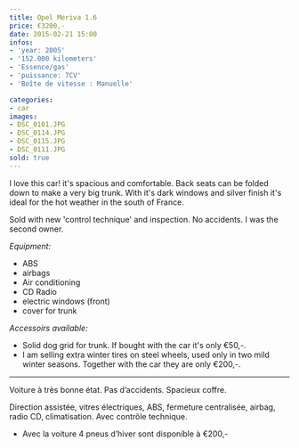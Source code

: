 ```yaml
---
title: Opel Meriva 1.6
price: €3200,-  
date: 2015-02-21 15:00
infos:
- 'year: 2005'
- '152.000 kilometers'
- 'Essence/gas'
- 'puissance: 7CV'
- 'Boîte de vitesse : Manuelle'

categories:
- car
images:
- DSC_0101.JPG
- DSC_0114.JPG
- DSC_0115.JPG
- DSC_0111.JPG
sold: true
---
```


I love this car! it's spacious and comfortable. Back seats can be folded down to make a very big trunk. With it's dark windows and silver finish it's ideal for the hot weather in the south of France.

Sold with new 'control technique' and inspection. No accidents. I was the second owner.

*Equipment:*

- ABS
- airbags
- Air conditioning
- CD Radio
- electric windows (front)
- cover for trunk

*Accessoirs available:*

- Solid dog grid for trunk. If bought with the car it's only €50,-.
- I am selling extra winter tires on steel wheels, used only in two mild winter seasons. Together with the car they are only €200,-.


---

Voiture à très bonne état. Pas d’accidents. Spacieux coffre.

Direction assistée, vitres électriques, ABS, fermeture centralisée, airbag, radio CD, climatisation.  Avec contrôle technique.  

- Avec la voiture 4 pneus d’hiver sont disponible à €200,-
